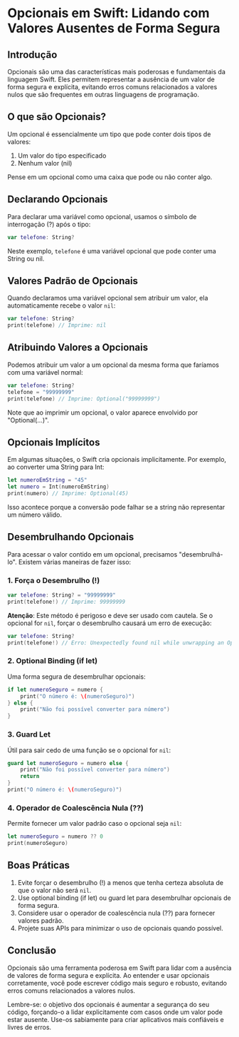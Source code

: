 # Opcionais em Swift: Lidando com Valores Ausentes de Forma Segura

## Introdução

Opcionais são uma das características mais poderosas e fundamentais da linguagem Swift. Eles permitem representar a ausência de um valor de forma segura e explícita, evitando erros comuns relacionados a valores nulos que são frequentes em outras linguagens de programação.

## O que são Opcionais?

Um opcional é essencialmente um tipo que pode conter dois tipos de valores:

1. Um valor do tipo especificado
2. Nenhum valor (nil)

Pense em um opcional como uma caixa que pode ou não conter algo.

## Declarando Opcionais

Para declarar uma variável como opcional, usamos o símbolo de interrogação (?) após o tipo:

```swift
var telefone: String?
```

Neste exemplo, `telefone` é uma variável opcional que pode conter uma String ou nil.

## Valores Padrão de Opcionais

Quando declaramos uma variável opcional sem atribuir um valor, ela automaticamente recebe o valor `nil`:

```swift
var telefone: String?
print(telefone) // Imprime: nil
```

## Atribuindo Valores a Opcionais

Podemos atribuir um valor a um opcional da mesma forma que faríamos com uma variável normal:

```swift
var telefone: String?
telefone = "99999999"
print(telefone) // Imprime: Optional("99999999")
```

Note que ao imprimir um opcional, o valor aparece envolvido por "Optional(...)".

## Opcionais Implícitos

Em algumas situações, o Swift cria opcionais implicitamente. Por exemplo, ao converter uma String para Int:

```swift
let numeroEmString = "45"
let numero = Int(numeroEmString)
print(numero) // Imprime: Optional(45)
```

Isso acontece porque a conversão pode falhar se a string não representar um número válido.

## Desembrulhando Opcionais

Para acessar o valor contido em um opcional, precisamos "desembrulhá-lo". Existem várias maneiras de fazer isso:

### 1. Força o Desembrulho (!)

```swift
var telefone: String? = "99999999"
print(telefone!) // Imprime: 99999999
```

**Atenção**: Este método é perigoso e deve ser usado com cautela. Se o opcional for `nil`, forçar o desembrulho causará um erro de execução:

```swift
var telefone: String?
print(telefone!) // Erro: Unexpectedly found nil while unwrapping an Optional value
```

### 2. Optional Binding (if let)

Uma forma segura de desembrulhar opcionais:

```swift
if let numeroSeguro = numero {
    print("O número é: \(numeroSeguro)")
} else {
    print("Não foi possível converter para número")
}
```

### 3. Guard Let

Útil para sair cedo de uma função se o opcional for `nil`:

```swift
guard let numeroSeguro = numero else {
    print("Não foi possível converter para número")
    return
}
print("O número é: \(numeroSeguro)")
```

### 4. Operador de Coalescência Nula (??)

Permite fornecer um valor padrão caso o opcional seja `nil`:

```swift
let numeroSeguro = numero ?? 0
print(numeroSeguro)
```

## Boas Práticas

1. Evite forçar o desembrulho (!) a menos que tenha certeza absoluta de que o valor não será `nil`.
2. Use optional binding (if let) ou guard let para desembrulhar opcionais de forma segura.
3. Considere usar o operador de coalescência nula (??) para fornecer valores padrão.
4. Projete suas APIs para minimizar o uso de opcionais quando possível.

## Conclusão

Opcionais são uma ferramenta poderosa em Swift para lidar com a ausência de valores de forma segura e explícita. Ao entender e usar opcionais corretamente, você pode escrever código mais seguro e robusto, evitando erros comuns relacionados a valores nulos.

Lembre-se: o objetivo dos opcionais é aumentar a segurança do seu código, forçando-o a lidar explicitamente com casos onde um valor pode estar ausente. Use-os sabiamente para criar aplicativos mais confiáveis e livres de erros.
